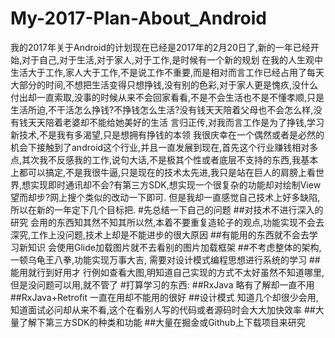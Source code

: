 # My-2017-Plan-About_Android
我的2017年关于Android的计划现在已经是2017年的2月20日了,新的一年已经开始,对于自己,对于生活,对于家人,对于工作,是时候有一个新的规划
在我的人生观中生活大于工作,家人大于工作,不是说工作不重要,而是相对而言工作已经占用了每天大部分的时间,不想把生活变得只想挣钱,没有别的色彩,对于家人更是愧疚,没什么付出却一直索取,没事的时候从来不会回家看看,不是不会生活也不是不懂孝顺,只是生活所迫,不干活怎么挣钱?不挣钱怎么生活?没有钱天天陪着父母也不会怎么样,没有钱天天陪着老婆却不能给她美好的生活
言归正传,对我而言工作是为了挣钱,学习新技术,不是我有多渴望,只是想拥有挣钱的本领
我很庆幸在一个偶然或者是必然的机会下接触到了android这个行业,并且一直发展到现在,首先这个行业赚钱相对多点,其次我不反感我的工作,说句大话,不是极其个性或者底层不支持的东西,我基本上都可以搞定,不是我很牛逼,只是现在的技术太先进,我只是站在巨人的肩膀上看世界,想实现即时通讯却不会?有第三方SDK,想实现一个很复杂的功能却对绘制View望而却步?网上搜个类似的改动一下即可.
但是我却一直感觉自己技术上好多缺陷,所以在新的一年定下几个目标把.
#先总结一下自己的问题
##对技术不进行深入的研究
会用的东西知其然不知其所以然,本着不要重复造轮子的观点,功能实现不会去深究,工作上没问题,技术上却是不能进步的很大原因
##有能用的东西就不会去学习新知识
会使用Glide加载图片就不去看别的图片加载框架
##不考虑整体的架构,一顿乌龟王八拳,功能实现万事大吉,
需要对设计模式编程思想进行系统的学习
##能用就行到好用才
行例如查看大图,明知道自己实现的方式不太好虽然不知道哪里,但是没问题可以用,就不管了
#打算学习的东西:
##RxJava
略有了解却一直不用
##RxJava+Retrofit
一直在用却不能用的很好
##设计模式
知道几个却很少会用,知道面试必问却从来不看,这个在看别人写的代码或者源码时会大大加快效率
##大量了解下第三方SDK的种类和功能
##大量在掘金或Github上下载项目来研究
